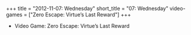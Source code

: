 +++
title = "2012-11-07: Wednesday"
short_title = "07: Wednesday"
video-games = ["Zero Escape: Virtue’s Last Reward"]
+++


* Video Game: Zero Escape: Virtue’s Last Reward